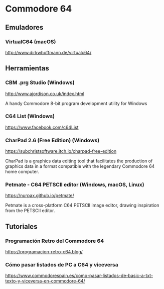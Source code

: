 # Commodore 64

## Emuladores

### VirtualC64 (macOS)

http://www.dirkwhoffmann.de/virtualc64/

## Herramientas

### CBM .prg Studio (Windows)

http://www.ajordison.co.uk/index.html

A handy Commodore 8-bit program development utility for Windows

### C64 List (Windows)

https://www.facebook.com/c64List

### CharPad 2.6 (Free Edition) (Windows)

https://subchristsoftware.itch.io/charpad-free-edition

CharPad is a graphics data editing tool that facilitates the production of graphics data in a format compatible with the legendary Commodore 64 home computer.

### Petmate - C64 PETSCII editor (Windows, macOS, Linux)

https://nurpax.github.io/petmate/

Petmate is a cross-platform C64 PETSCII image editor, drawing inspiration from the PETSCII editor.

## Tutoriales

### Programación Retro del Commodore 64

https://programacion-retro-c64.blog/

### Cómo pasar listados de PC a C64 y viceversa

https://www.commodorespain.es/como-pasar-listados-de-basic-a-txt-texto-y-viceversa-en-commodore-64/
